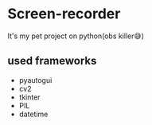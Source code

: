 # Screen-recorder
It's my pet project on python(obs killer😅)

## used frameworks
+ pyautogui
+ cv2
+ tkinter
+ PIL
+ datetime
